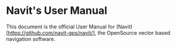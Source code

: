 Navit's User Manual
===================

This document is the official User Manual for (Navit)[https://github.com/navit-gps/navit/],
the OpenSource vector based navigation software.
